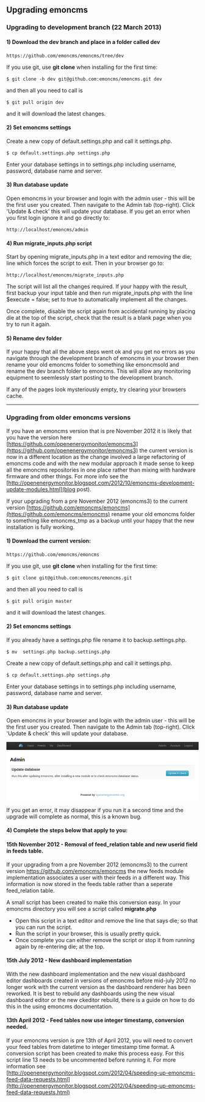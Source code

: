 ## Upgrading emoncms

### Upgrading to development branch (22 March 2013)

#### 1) Download the dev branch and place in a folder called dev

    https://github.com/emoncms/emoncms/tree/dev

If you use git, use **git clone** when installing for the first time:

    $ git clone -b dev git@github.com:emoncms/emoncms.git dev

and then all you need to call is

    $ git pull origin dev 

and it will download the latest changes.

#### 2) Set emoncms settings

Create a new copy of default.settings.php and call it settings.php.

    $ cp default.settings.php settings.php

Enter your database settings in to settings.php including username, password, database name and server.

#### 3) Run database update 

Open emoncms in your browser and login with the admin user - this will be the first user you created. Then navigate to the Admin tab (top-right). Click 'Update & check' this will update your database. If you get an error when you first login ignore it and go directly to:

    http://localhost/emoncms/admin 

#### 4) Run migrate_inputs.php script

Start by opening migrate_inputs.php in a text editor and removing the die; line which forces the script to exit. Then in your browser go to:

    http://localhost/emoncms/migrate_inputs.php

The script will list all the changes required. If your happy with the result, first backup your input table and then run migrate_inputs.php with the line $execute = false; set to true to automatically implement all the changes.

Once complete, disable the script again from accidental running by placing die at the top of the script, check that the result is a blank page when you try to run it again.

#### 5) Rename dev folder

If your happy that all the above steps went ok and you get no errors as you navigate through the development branch of emoncms in your browser then rename your old emoncms folder to something like emoncmsold and rename the dev branch folder to emoncms. This will allow any monitoring equipment to seemlessly start posting to the development branch.

If any of the pages look mysteriously empty, try clearing your browsers cache.

---

### Upgrading from older emoncms versions

If you have an emoncms version that is pre November 2012 it is likely that you have the version here [https://github.com/openenergymonitor/emoncms3](https://github.com/openenergymonitor/emoncms3) the current version is now in a different location as the change involved a large refactoring of emoncms code and with the new modular approach it made sense to keep all the emoncms repositories in one place rather than mixing with hardware firmware and other things. For more info see the [http://openenergymonitor.blogspot.com/2012/10/emoncms-development-update-modules.html](blog post).

If your upgrading from a pre November 2012 (emoncms3) to the current version [https://github.com/emoncms/emoncms](https://github.com/emoncms/emoncms) rename your old emoncms folder to something like emoncms_tmp as a backup until your happy that the new installation is fully working.

#### 1) Download the current version:

    https://github.com/emoncms/emoncms

If you use git, use **git clone** when installing for the first time:

    $ git clone git@github.com:emoncms/emoncms.git

and then all you need to call is

    $ git pull origin master 

and it will download the latest changes.

#### 2) Set emoncms settings

If you already have a settings.php file rename it to backup.settings.php.

    $ mv  settings.php backup.settings.php

Create a new copy of default.settings.php and call it settings.php.

    $ cp default.settings.php settings.php

Enter your database settings in to settings.php including username, password, database name and server.

#### 3) Run database update 

Open emoncms in your browser and login with the admin user - this will be the first user you created. Then navigate to the Admin tab (top-right). Click 'Update & check' this will update your database.

![db upgrade check](files/dbupdatecheck.png)

If you get an error, it may disappear if you run it a second time and the upgrade will complete as normal, this is a known bug.

#### 4) Complete the steps below that apply to you:

#### 15th November 2012 - Removal of feed_relation table and new userid field in feeds table.

If your upgrading from a pre November 2012 (emoncms3) to the current version https://github.com/emoncms/emoncms the new feeds module implementation associates a user with their feeds in a different way. This information is now stored in the feeds table rather than a seperate feed_relation table.

A small script has been created to make this conversion easy. In your emoncms directory you will see a script called **migrate.php** 

- Open this script in a text editor and remove the line that says die; so that you can run the script.
- Run the script in your browser, this is usually pretty quick.
- Once complete you can either remove the script or stop it from running again by re-entering die; at the top.

#### 15th July 2012 - New dashboard implementation

With the new dashboard implementation and the new visual dashboard editor dashboards created in versions of emoncms before mid-july 2012 no longer work with the current version as the dashboard renderer has been reworked. It is best to rebuild any dashboards using the new visual dashboard editor or the new ckeditor rebuild, there is a guide on how to do this in the using emoncms documentation.

#### 13th April 2012 - Feed tables now use integer timestamp, conversion needed.

If your emoncms version is pre 13th of April 2012, you will need to convert your feed tables from datetime to integer timestamp time format. A conversion script has been created to make this process easy. For this script line 13 needs to be uncommented before running it. For more information see [http://openenergymonitor.blogspot.com/2012/04/speeding-up-emoncms-feed-data-requests.html](http://openenergymonitor.blogspot.com/2012/04/speeding-up-emoncms-feed-data-requests.html)
